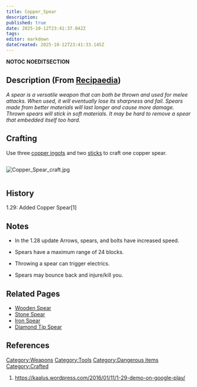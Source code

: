 ```yaml
---
title: Copper_Spear
description: 
published: true
date: 2025-10-12T23:41:37.042Z
tags: 
editor: markdown
dateCreated: 2025-10-12T23:41:33.145Z
---
```


__NOTOC__ __NOEDITSECTION__

## Description (From [Recipaedia](.. "wikilink"))

*A spear is a versatile weapon that can both be thrown and used for
melee attacks. When used, it will eventually lose its sharpness and
fail. Spears made from better materials will last longer and cause more
damage. Thrown spears will stick in soft materials. It may be hard to
remove a spear that embedded itself too hard.*

## Crafting

Use three [copper ingots](Copper_Ingot "wikilink") and two
[sticks](Stick "wikilink") to craft one copper spear.

<div style="overflow: hidden">

![Copper_Spear_craft.jpg](Copper_Spear_craft.jpg
"Copper_Spear_craft.jpg")

</div>

## History

1.29: Added Copper Spear\[1\]

## Notes

  - In the 1.28 update Arrows, spears, and bolts have increased speed.

<!-- end list -->

  - Spears have a maximum range of 24 blocks.

<!-- end list -->

  - Throwing a spear can trigger electrics.

<!-- end list -->

  - Spears may bounce back and injure/kill you.

## Related Pages

  - [Wooden Spear](Wooden_Spear.md "wikilink")
  - [Stone Spear](Stone_Spear.md "wikilink")
  - [Iron Spear](Iron_Spear.md "wikilink")
  - [Diamond Tip Spear](Diamond_Tip_Spear.md "wikilink")

## References

<references/>

[Category:Weapons](Category:Weapons "wikilink")
[Category:Tools](Category:Tools "wikilink") [Category:Dangerous
items](Category:Dangerous_items "wikilink")
[Category:Crafted](Category:Crafted "wikilink")

1.  <https://kaalus.wordpress.com/2016/01/11/1-29-demo-on-google-play/>